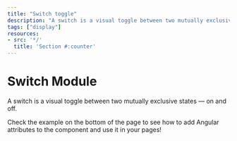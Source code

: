 ```yaml
---
title: "Switch toggle"
description: "A switch is a visual toggle between two mutually exclusive states — on and off."
tags: ["display"]
resources:
- src: '*/'
  title: 'Section #:counter'
---
```



# Switch Module

A switch is a visual toggle between two mutually exclusive states — on and off. 

Check the example on the bottom of the page to see how to add Angular attributes to the component and use it in your pages! 